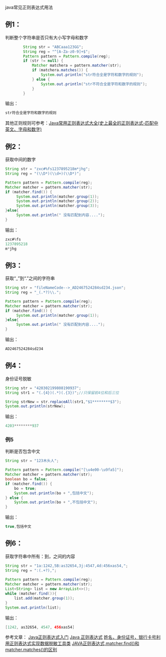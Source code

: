java常见正则表达式用法


## 例1：
判断整个字符串是否只有大小写字母和数字

```java
        String str = "ABCaaa123GG";
        String reg = "^[A-Za-z0-9]+$";
        Pattern pattern = Pattern.compile(reg);
        if (str != null) {
            Matcher matchera = pattern.matcher(str);
            if (matchera.matches()) {
                System.out.println("str符合全是字符和数字的规则");
            } else {
                System.out.println("str不符合全是字符和数字的规则");
            }
        }
```
输出：
```java
str符合全是字符和数字的规则
```
其他正则规则可参考：[Java常用正则表达式大全(史上最全的正则表达式-匹配中英文、字母和数字)](https://blog.csdn.net/ws54ws54/article/details/110220049)

## 例2：

获取中间的数字
```java
String str = "zxc#%fs1237895218m*jhg";
String reg = "(\\D*)(\\d+)(\\D*)";

Pattern pattern = Pattern.compile(reg);
Matcher matcher = pattern.matcher(str);
if (matcher.find()) {
     System.out.println(matcher.group(1));
     System.out.println(matcher.group(2));
     System.out.println(matcher.group(3));
}else{
     System.out.println(" 没有匹配到内容....");
}
```
输出：
```java
zxc#%fs
1237895218
m*jhg
```

## 例3：

获取“_”到“.”之间的字符串
```java
String str = "fileNameCode-->_AD2467524284sd234.json";
String reg = "_(.*?)\\.";

Pattern pattern = Pattern.compile(reg);
Matcher matcher = pattern.matcher(str);
if (matcher.find()) {
     System.out.println(matcher.group(1));
}else{
     System.out.println(" 没有匹配到内容....");
}
```
输出：
```java
AD2467524284sd234
```

## 例4：
身份证号脱敏
```java
String str = "420302199808190937";
String str1 = "(.{4})(.*)(.{3})";//只保留前4位和后三位

String strNew = str.replaceAll(str1,"$1********$3");
System.out.println(strNew);
```
输出：
```java
4203********937
```

### 例5
判断是否包含中文
```java
String str = "123木头人";

Pattern pattern = Pattern.compile("[\u4e00-\u9fa5]");
Matcher matcher = pattern.matcher(str);
boolean bo = false;
if (matcher.find()) {
    bo = true;
    System.out.println(bo + ",包括中文");
} else {
    System.out.println(bo + ",不包括中文");
}
```
输出：
```java
true,包括中文
```

## 例6：
获取字符串中所有：到，之间的内容
```java
String str = "1a:1242,5B:as32654,3j:4547,4d:456xas54,";
String reg = ":(.+?),";
        
Pattern pattern = Pattern.compile(reg);
Matcher matcher = pattern.matcher(str);
List<String> list = new ArrayList<>();
while (matcher.find()){
    list.add(matcher.group(1));
}
System.out.println(list);
```

输出：
```java
[1242, as32654, 4547, 456xas54]
```

参考文章：
[Java正则表达式入门](https://www.cnblogs.com/xuewater/archive/2012/08/26/2657154.html)
[Java 正则表达式](https://www.runoob.com/java/java-regular-expressions.html)
[姓名，身份证号，银行卡号利用正则表达式实现数据脱敏工具类](https://www.csdn.net/gather_2b/MtjaEgzsNTMzOTUtYmxvZwO0O0OO0O0O.html)
[JAVA正则表达式,matcher.find()和 matcher.matches()的区别](https://blog.csdn.net/liuxuejin/article/details/8643036?utm_medium=distribute.pc_relevant.none-task-blog-title-2&spm=1001.2101.3001.4242)